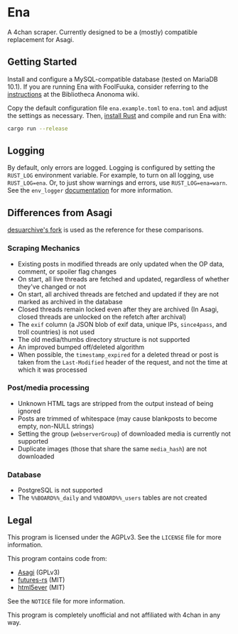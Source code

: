 # Ena

A 4chan scraper. Currently designed to be a (mostly) compatible replacement for Asagi.

## Getting Started

Install and configure a MySQL-compatible database (tested on MariaDB 10.1). If you are running Ena with FoolFuuka, consider referring to the [instructions](https://wiki.bibanon.org/FoolFuuka) at the Bibliotheca Anonoma wiki.

Copy the default configuration file `ena.example.toml` to `ena.toml` and adjust the settings as necessary. Then, [install Rust](https://www.rust-lang.org/install.html) and compile and run Ena with:

```sh
cargo run --release
```

## Logging

By default, only errors are logged. Logging is configured by setting the `RUST_LOG` environment variable. For example, to turn on all logging, use `RUST_LOG=ena`. Or, to just show warnings and errors, use `RUST_LOG=ena=warn`. See the `env_logger` [documentation](https://docs.rs/env_logger/*/env_logger/) for more information.

## Differences from Asagi

[desuarchive's fork](https://github.com/desuarchive/asagi) is used as the reference for these comparisons.

### Scraping Mechanics

* Existing posts in modified threads are only updated when the OP data, comment, or spoiler flag changes
* On start, all live threads are fetched and updated, regardless of whether they've changed or not
* On start, all archived threads are fetched and updated if they are not marked as archived in the database
* Closed threads remain locked even after they are archived (In Asagi, closed threads are unlocked on the refetch after archival)
* The `exif` column (a JSON blob of exif data, unique IPs, `since4pass`, and troll countries) is not used
* The old media/thumbs directory structure is not supported
* An improved bumped off/deleted algorithm
* When possible, the `timestamp_expired` for a deleted thread or post is taken from the `Last-Modified` header of the request, and not the time at which it was processed

### Post/media processing

* Unknown HTML tags are stripped from the output instead of being ignored
* Posts are trimmed of whitespace (may cause blankposts to become empty, non-NULL strings)
* Setting the group (`webserverGroup`) of downloaded media is currently not supported
* Duplicate images (those that share the same `media_hash`) are not downloaded

### Database

* PostgreSQL is not supported
* The `%%BOARD%%_daily` and `%%BOARD%%_users` tables are not created

## Legal

This program is licensed under the AGPLv3. See the `LICENSE` file for more information.

This program contains code from:

* [Asagi](https://github.com/desuarchive/asagi) (GPLv3)
* [futures-rs](https://github.com/rust-lang-nursery/futures-rs) (MIT)
* [html5ever](https://github.com/servo/html5ever) (MIT)

See the `NOTICE` file for more information.

This program is completely unofficial and not affiliated with 4chan in any way.
